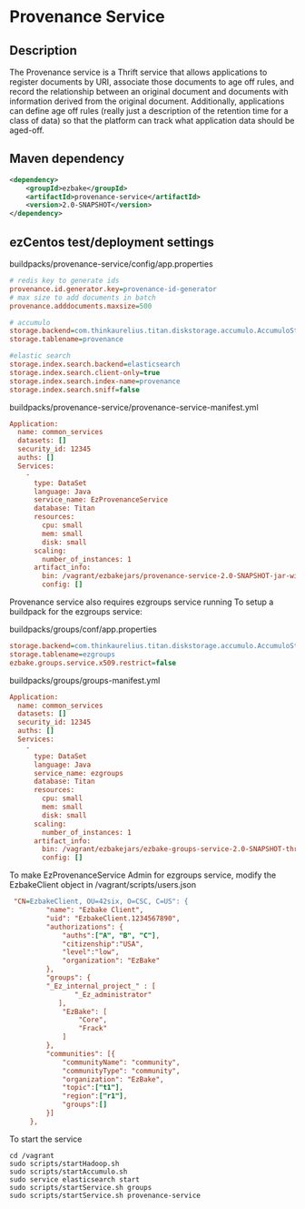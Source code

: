 # Provenance Service

## Description
The Provenance service is a Thrift service that allows applications to register documents by URI, associate those documents to age off rules,
and record the relationship between an original document and documents with information derived from the original document.
Additionally, applications can define age off rules (really just a description of the retention time for a class of data) so that
the platform can track what application data should be aged-off.

## Maven dependency

```xml
<dependency>
    <groupId>ezbake</groupId>
    <artifactId>provenance-service</artifactId>
    <version>2.0-SNAPSHOT</version>
</dependency>
```

## ezCentos test/deployment settings

buildpacks/provenance-service/config/app.properties

```ini
# redis key to generate ids
provenance.id.generator.key=provenance-id-generator
# max size to add documents in batch
provenance.adddocuments.maxsize=500

# accumulo
storage.backend=com.thinkaurelius.titan.diskstorage.accumulo.AccumuloStoreManager
storage.tablename=provenance

#elastic search
storage.index.search.backend=elasticsearch
storage.index.search.client-only=true
storage.index.search.index-name=provenance
storage.index.search.sniff=false
```

buildpacks/provenance-service/provenance-service-manifest.yml

```ini
Application:
  name: common_services
  datasets: []
  security_id: 12345
  auths: []
  Services:
    -
      type: DataSet
      language: Java
      service_name: EzProvenanceService
      database: Titan
      resources:
        cpu: small
        mem: small
        disk: small
      scaling:
        number_of_instances: 1
      artifact_info:
        bin: /vagrant/ezbakejars/provenance-service-2.0-SNAPSHOT-jar-with-dependencies.jar
        config: []
```

Provenance service also requires ezgroups service running
To setup a buildpack for the ezgroups service:

buildpacks/groups/conf/app.properties

```ini
storage.backend=com.thinkaurelius.titan.diskstorage.accumulo.AccumuloStoreManager
storage.tablename=ezgroups
ezbake.groups.service.x509.restrict=false
```

buildpacks/groups/groups-manifest.yml

```ini
Application:
  name: common_services
  datasets: []
  security_id: 12345
  auths: []
  Services:
    -
      type: DataSet
      language: Java
      service_name: ezgroups
      database: Titan
      resources:
        cpu: small
        mem: small
        disk: small
      scaling:
        number_of_instances: 1
      artifact_info:
        bin: /vagrant/ezbakejars/ezbake-groups-service-2.0-SNAPSHOT-thrift-runnable.jar
        config: []
```

To make EzProvenanceService Admin for ezgroups service, modify the EzbakeClient object in /vagrant/scripts/users.json

```ini
 "CN=EzbakeClient, OU=42six, O=CSC, C=US": {
         "name": "Ezbake Client",
         "uid": "EzbakeClient.1234567890",
         "authorizations": {
             "auths":["A", "B", "C"],
             "citizenship":"USA",
             "level":"low",
             "organization": "EzBake"
         },
         "groups": {
         "_Ez_internal_project_" : [
                "_Ez_administrator"
            ],
             "EzBake": [
                 "Core",
                 "Frack"
             ]
         },
         "communities": [{
             "communityName": "community",
             "communityType": "community",
             "organization": "EzBake",
             "topic":["t1"],
             "region":["r1"],
             "groups":[]
         }]
     },
```

To start the service

```shell
cd /vagrant
sudo scripts/startHadoop.sh
sudo scripts/startAccumulo.sh
sudo service elasticsearch start
sudo scripts/startService.sh groups
sudo scripts/startService.sh provenance-service
```

